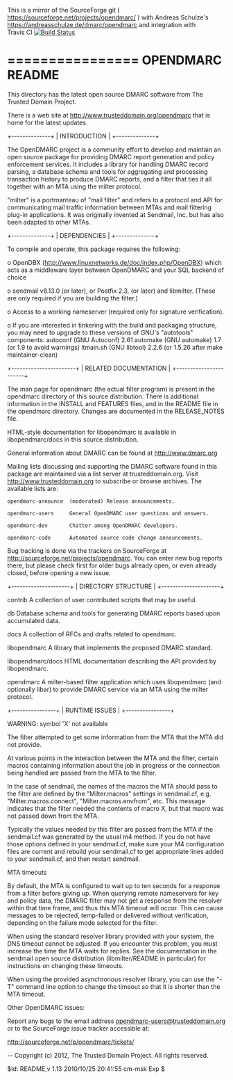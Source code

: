 This is a mirror of the SourceForge git ( https://sourceforge.net/projects/opendmarc/ )
with Andreas Schulze's https://andreasschulze.de/dmarc/opendmarc and integration with  
Travis CI [![Build Status](https://travis-ci.org/jcbf/opendmarc-code.svg?branch=master)](https://travis-ci.org/jcbf/opendmarc-code)

================
OPENDMARC README
================

This directory has the latest open source DMARC software from The Trusted
Domain Project.

There is a web site at http://www.trusteddomain.org/opendmarc that is home for
the latest updates.


+--------------+
| INTRODUCTION |
+--------------+

The OpenDMARC project is a community effort to develop and maintain an open
source package for providing DMARC report generation and policy enforcement
services.  It includes a library for handling DMARC record parsing,
a database schema and tools for aggregating and processing transaction
history to produce DMARC reports, and a filter that ties it all together
with an MTA using the milter protocol.

"milter" is a portmanteau of "mail filter" and refers to a protocol and API
for communicating mail traffic information between MTAs and mail filtering
plug-in applications.  It was originally invented at Sendmail, Inc. but
has also been adapted to other MTAs.

+--------------+
| DEPENDENCIES |
+--------------+

To compile and operate, this package requires the following:

o OpenDBX (http://www.linuxnetworks.de/doc/index.php/OpenDBX) which
  acts as a middleware layer between OpenDMARC and your SQL backend
  of choice

o sendmail v8.13.0 (or later), or Postfix 2.3, (or later) and libmilter.
  (These are only required if you are building the filter.)

o Access to a working nameserver (required only for signature verification).

o If you are interested in tinkering with the build and packaging structure,
  you may need to upgrade to these versions of GNU's "autotools" components:
	autoconf (GNU Autoconf) 2.61
	automake (GNU automake) 1.7 (or 1.9 to avoid warnings)
	ltmain.sh (GNU libtool) 2.2.6 (or 1.5.26 after make maintainer-clean)


+-----------------------+
| RELATED DOCUMENTATION |
+-----------------------+

The man page for opendmarc (the actual filter program) is present in the
opendmarc directory of this source distribution.  There is additional
information in the INSTALL and FEATURES files, and in the README file in the
opendmarc directory.  Changes are documented in the RELEASE_NOTES file.

HTML-style documentation for libopendmarc is available in libopendmarc/docs in
this source distribution.

General information about DMARC can be found at http://www.dmarc.org

Mailing lists discussing and supporting the DMARC software found in this
package are maintained via a list server at trusteddomain.org.  Visit
http://www.trusteddomain.org to subscribe or browse archives.  The available
lists are:

	opendmarc-announce	(moderated) Release announcements.

	opendmarc-users		General OpenDMARC user questions and answers.

	opendmarc-dev		Chatter among OpenDMARC developers.

	opendmarc-code		Automated source code change announcements.

Bug tracking is done via the trackers on SourceForge at
http://sourceforge.net/projects/opendmarc.  You can enter new bug
reports there, but please check first for older bugs already open,
or even already closed, before opening a new issue.


+---------------------+
| DIRECTORY STRUCTURE |
+---------------------+

contrib		A collection of user contributed scripts that may be useful.

db		Database schema and tools for generating DMARC reports based
		upon accumulated data.

docs		A collection of RFCs and drafts related to opendmarc.

libopendmarc	A library that implements the proposed DMARC standard.

libopendmarc/docs
		HTML documentation describing the API provided by libopendmarc.

opendmarc	A milter-based filter application which uses libopendmarc (and
		optionally libar) to provide DMARC service via an MTA using
		the milter protocol.


+----------------+
| RUNTIME ISSUES |
+----------------+

WARNING: symbol 'X' not available

 The filter attempted to get some information from the MTA that the MTA
 did not provide.

 At various points in the interaction between the MTA and the filter, certain
 macros containing information about the job in progress or the connection
 being handled are passed from the MTA to the filter.

 In the case of sendmail, the names of the macros the MTA should pass to the
 filter are defined by the "Milter.macros" settings in sendmail.cf, e.g.
 "Milter.macros.connect", "Milter.macros.envfrom", etc.  This message
 indicates that the filter needed the contents of macro X, but that macro
 was not passed down from the MTA.

 Typically the values needed by this filter are passed from the MTA if the
 sendmail.cf was generated by the usual m4 method.  If you do not have
 those options defined in your sendmail.cf, make sure your M4 configuration
 files are current and rebuild your sendmail.cf to get appropriate lines
 added to your sendmail.cf, and then restart sendmail.

MTA timeouts

 By default, the MTA is configured to wait up to ten seconds for a response
 from a filter before giving up.  When querying remote nameservers
 for key and policy data, the DMARC filter may not get a response from the
 resolver within that time frame, and thus this MTA timeout will occur.
 This can cause messages to be rejected, temp-failed or delivered without
 verification, depending on the failure mode selected for the filter.

 When using the standard resolver library provided with your system, the
 DNS timeout cannot be adjusted.  If you encounter this problem, you must
 increase the time the MTA waits for replies.  See the documentation in
 the sendmail open source distribution (libmilter/README in particular)
 for instructions on changing these timeouts.

 When using the provided asynchronous resolver library, you can use the
 "-T" command line option to change the timeout so that it is shorter than
 the MTA timeout.

Other OpenDMARC issues:

 Report any bugs to the email address opendmarc-users@trusteddomain.org or to
 the SourceForge issue tracker accessible at:
 
 http://sourceforge.net/p/opendmarc/tickets/


--
Copyright (c) 2012, The Trusted Domain Project.  All rights reserved.

$Id: README,v 1.13 2010/10/25 20:41:55 cm-msk Exp $
